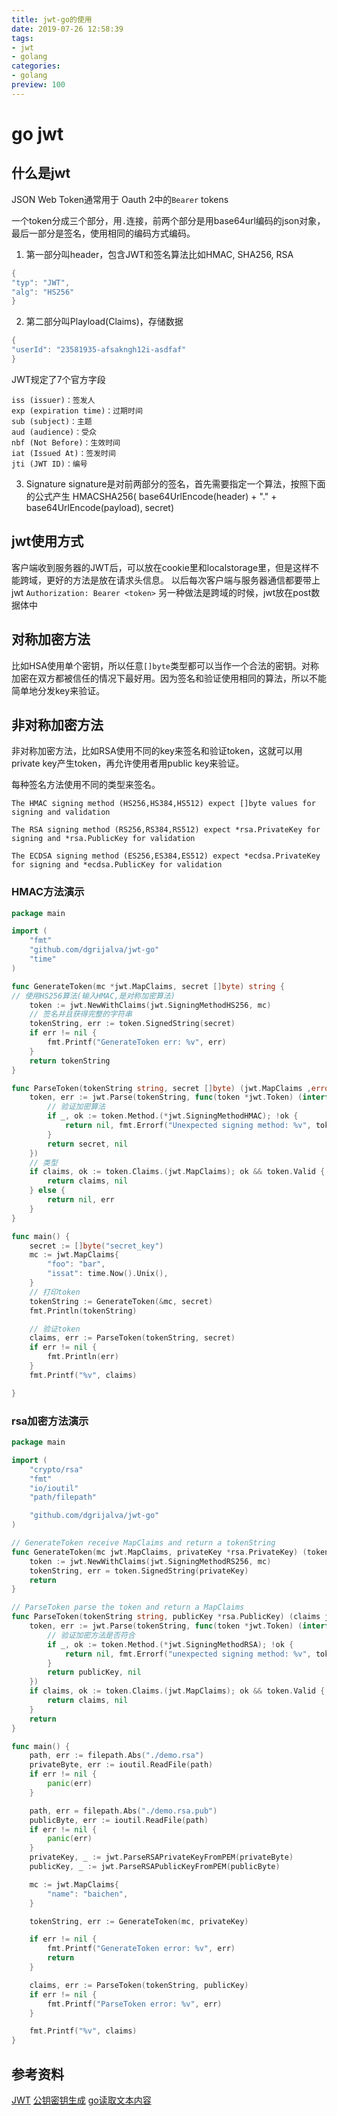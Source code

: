 ```yaml
---
title: jwt-go的使用
date: 2019-07-26 12:58:39
tags:
- jwt
- golang
categories:
- golang
preview: 100
---
```



# go jwt

## 什么是jwt
JSON Web Token通常用于 Oauth 2中的`Bearer` tokens

一个token分成三个部分，用`.`连接，前两个部分是用base64url编码的json对象，最后一部分是签名，使用相同的编码方式编码。


1. 第一部分叫header，包含JWT和签名算法比如HMAC, SHA256, RSA
```Go
{
"typ": "JWT",
"alg": "HS256"
}
```
2. 第二部分叫Playload(Claims)，存储数据
```Go
{
"userId": "23581935-afsakngh12i-asdfaf"
}
```
JWT规定了7个官方字段
```
iss (issuer)：签发人
exp (expiration time)：过期时间
sub (subject)：主题
aud (audience)：受众
nbf (Not Before)：生效时间
iat (Issued At)：签发时间
jti (JWT ID)：编号
```

3. Signature
signature是对前两部分的签名，首先需要指定一个算法，按照下面的公式产生
HMACSHA256(
  base64UrlEncode(header) + "." +
  base64UrlEncode(payload),
  secret)

## jwt使用方式
客户端收到服务器的JWT后，可以放在cookie里和localstorage里，但是这样不能跨域，更好的方法是放在请求头信息。
以后每次客户端与服务器通信都要带上jwt
`Authorization: Bearer <token>`
另一种做法是跨域的时候，jwt放在post数据体中

## 对称加密方法
比如HSA使用单个密钥，所以任意`[]byte`类型都可以当作一个合法的密钥。对称加密在双方都被信任的情况下最好用。因为签名和验证使用相同的算法，所以不能简单地分发key来验证。

## 非对称加密方法
非对称加密方法，比如RSA使用不同的key来签名和验证token，这就可以用private key产生token，再允许使用者用public key来验证。

每种签名方法使用不同的类型来签名。
```
The HMAC signing method (HS256,HS384,HS512) expect []byte values for signing and validation

The RSA signing method (RS256,RS384,RS512) expect *rsa.PrivateKey for signing and *rsa.PublicKey for validation

The ECDSA signing method (ES256,ES384,ES512) expect *ecdsa.PrivateKey for signing and *ecdsa.PublicKey for validation
```

### HMAC方法演示
```Go
package main

import (
	"fmt"
	"github.com/dgrijalva/jwt-go"
	"time"
)

func GenerateToken(mc *jwt.MapClaims, secret []byte) string {
// 使用HS256算法(输入HMAC,是对称加密算法)
	token := jwt.NewWithClaims(jwt.SigningMethodHS256, mc)
	// 签名并且获得完整的字符串
	tokenString, err := token.SignedString(secret)
	if err != nil {
		fmt.Printf("GenerateToken err: %v", err)
	}
	return tokenString
}

func ParseToken(tokenString string, secret []byte) (jwt.MapClaims ,error)  {
	token, err := jwt.Parse(tokenString, func(token *jwt.Token) (interface{}, error) {
		// 验证加密算法
		if _, ok := token.Method.(*jwt.SigningMethodHMAC); !ok {
			return nil, fmt.Errorf("Unexpected signing method: %v", token.Header["alg"])
		}
		return secret, nil
	})
	// 类型
	if claims, ok := token.Claims.(jwt.MapClaims); ok && token.Valid {
		return claims, nil
	} else {
		return nil, err
	}
}

func main() {
	secret := []byte("secret_key")
	mc := jwt.MapClaims{
		"foo": "bar",
		"issat": time.Now().Unix(),
	}
	// 打印token
	tokenString := GenerateToken(&mc, secret)
	fmt.Println(tokenString)

	// 验证token
	claims, err := ParseToken(tokenString, secret)
	if err != nil {
		fmt.Println(err)
	}
	fmt.Printf("%v", claims)

}
```

### rsa加密方法演示
```Go
package main

import (
	"crypto/rsa"
	"fmt"
	"io/ioutil"
	"path/filepath"

	"github.com/dgrijalva/jwt-go"
)

// GenerateToken receive MapClaims and return a tokenString
func GenerateToken(mc jwt.MapClaims, privateKey *rsa.PrivateKey) (tokenString string, err error) {
	token := jwt.NewWithClaims(jwt.SigningMethodRS256, mc)
	tokenString, err = token.SignedString(privateKey)
	return
}

// ParseToken parse the token and return a MapClaims
func ParseToken(tokenString string, publicKey *rsa.PublicKey) (claims jwt.MapClaims, err error) {
	token, err := jwt.Parse(tokenString, func(token *jwt.Token) (interface{}, error) {
		// 验证加密方法是否符合
		if _, ok := token.Method.(*jwt.SigningMethodRSA); !ok {
			return nil, fmt.Errorf("unexpected signing method: %v", token.Header["alg"])
		}
		return publicKey, nil
	})
	if claims, ok := token.Claims.(jwt.MapClaims); ok && token.Valid {
		return claims, nil
	}
	return
}

func main() {
	path, err := filepath.Abs("./demo.rsa")
	privateByte, err := ioutil.ReadFile(path)
	if err != nil {
		panic(err)
	}

	path, err = filepath.Abs("./demo.rsa.pub")
	publicByte, err := ioutil.ReadFile(path)
	if err != nil {
		panic(err)
	}
	privateKey, _ := jwt.ParseRSAPrivateKeyFromPEM(privateByte)
	publicKey, _ := jwt.ParseRSAPublicKeyFromPEM(publicByte)

	mc := jwt.MapClaims{
		"name": "baichen",
	}

	tokenString, err := GenerateToken(mc, privateKey)

	if err != nil {
		fmt.Printf("GenerateToken error: %v", err)
		return
	}

	claims, err := ParseToken(tokenString, publicKey)
	if err != nil {
		fmt.Printf("ParseToken error: %v", err)
	}

	fmt.Printf("%v", claims)
}

```

## 参考资料
[JWT](http://www.ruanyifeng.com/blog/2018/07/json_web_token-tutorial.html)
[公钥密钥生成](http://web.chacuo.net/netrsakeypair)
[go读取文本内容](https://blog.csdn.net/skh2015java/article/details/78954293)